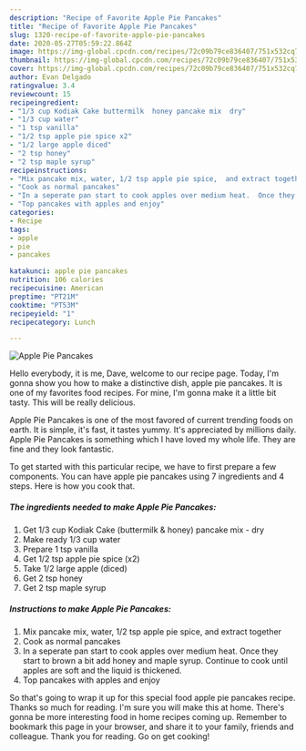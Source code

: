 ```yaml
---
description: "Recipe of Favorite Apple Pie Pancakes"
title: "Recipe of Favorite Apple Pie Pancakes"
slug: 1320-recipe-of-favorite-apple-pie-pancakes
date: 2020-05-27T05:59:22.864Z
image: https://img-global.cpcdn.com/recipes/72c09b79ce836407/751x532cq70/apple-pie-pancakes-recipe-main-photo.jpg
thumbnail: https://img-global.cpcdn.com/recipes/72c09b79ce836407/751x532cq70/apple-pie-pancakes-recipe-main-photo.jpg
cover: https://img-global.cpcdn.com/recipes/72c09b79ce836407/751x532cq70/apple-pie-pancakes-recipe-main-photo.jpg
author: Evan Delgado
ratingvalue: 3.4
reviewcount: 15
recipeingredient:
- "1/3 cup Kodiak Cake buttermilk  honey pancake mix  dry"
- "1/3 cup water"
- "1 tsp vanilla"
- "1/2 tsp apple pie spice x2"
- "1/2 large apple diced"
- "2 tsp honey"
- "2 tsp maple syrup"
recipeinstructions:
- "Mix pancake mix, water, 1/2 tsp apple pie spice,  and extract together"
- "Cook as normal pancakes"
- "In a seperate pan start to cook apples over medium heat.  Once they start to brown a bit add honey and maple syrup. Continue to cook until apples are soft and the liquid is thickened."
- "Top pancakes with apples and enjoy"
categories:
- Recipe
tags:
- apple
- pie
- pancakes

katakunci: apple pie pancakes 
nutrition: 106 calories
recipecuisine: American
preptime: "PT21M"
cooktime: "PT53M"
recipeyield: "1"
recipecategory: Lunch

---
```



![Apple Pie Pancakes](https://img-global.cpcdn.com/recipes/72c09b79ce836407/751x532cq70/apple-pie-pancakes-recipe-main-photo.jpg)

Hello everybody, it is me, Dave, welcome to our recipe page. Today, I'm gonna show you how to make a distinctive dish, apple pie pancakes. It is one of my favorites food recipes. For mine, I'm gonna make it a little bit tasty. This will be really delicious.



Apple Pie Pancakes is one of the most favored of current trending foods on earth. It is simple, it's fast, it tastes yummy. It's appreciated by millions daily. Apple Pie Pancakes is something which I have loved my whole life. They are fine and they look fantastic.


To get started with this particular recipe, we have to first prepare a few components. You can have apple pie pancakes using 7 ingredients and 4 steps. Here is how you cook that.

<!--inarticleads1-->

##### The ingredients needed to make Apple Pie Pancakes:

1. Get 1/3 cup Kodiak Cake (buttermilk &amp; honey) pancake mix - dry
1. Make ready 1/3 cup water
1. Prepare 1 tsp vanilla
1. Get 1/2 tsp apple pie spice (x2)
1. Take 1/2 large apple (diced)
1. Get 2 tsp honey
1. Get 2 tsp maple syrup




<!--inarticleads2-->

##### Instructions to make Apple Pie Pancakes:

1. Mix pancake mix, water, 1/2 tsp apple pie spice,  and extract together
1. Cook as normal pancakes
1. In a seperate pan start to cook apples over medium heat.  Once they start to brown a bit add honey and maple syrup. Continue to cook until apples are soft and the liquid is thickened.
1. Top pancakes with apples and enjoy




So that's going to wrap it up for this special food apple pie pancakes recipe. Thanks so much for reading. I'm sure you will make this at home. There's gonna be more interesting food in home recipes coming up. Remember to bookmark this page in your browser, and share it to your family, friends and colleague. Thank you for reading. Go on get cooking!
